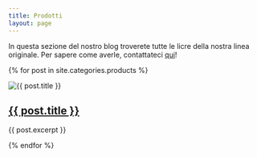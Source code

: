 ```yaml
---
title: Prodotti
layout: page
---
```

In questa sezione del nostro blog troverete tutte le licre della nostra linea originale. Per sapere come averle, contattateci [qui](https://ig.me/m/caketussy)!

{% for post in site.categories.products %}
  <div class="post-preview">
    <img src="{% if post.thumbnail %}{{ post.thumbnail | prepend: site.baseurl }}{% else %}{{ site.baseurl }}/assets/images/default-thumb.jpg{% endif %}" alt="{{ post.title }}">
    <div>
      <h2><a href="{{ site.baseurl }}{{ post.url }}">{{ post.title }}</a></h2>
      <p>{{ post.excerpt }}</p>
    </div>
  </div>
{% endfor %}
